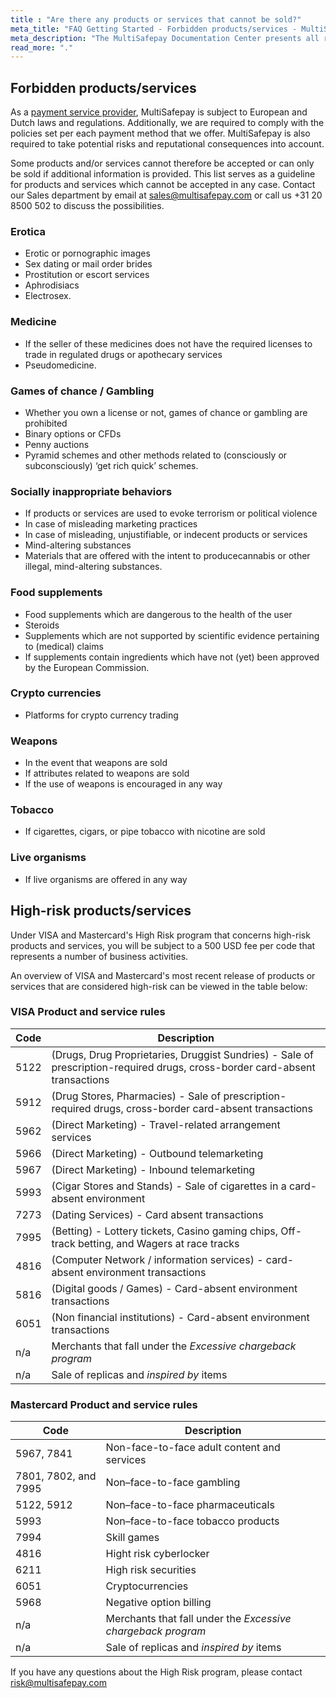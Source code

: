 ```yaml
---
title : "Are there any products or services that cannot be sold?"
meta_title: "FAQ Getting Started - Forbidden products/services - MultiSafepay Docs"
meta_description: "The MultiSafepay Documentation Center presents all relevant information about our Plugins and API. You can also find support pages for payment methods, tools and general questions as well as the contact details of our Support and Integration Teams."
read_more: "."
---
```


## Forbidden products/services

As a [payment service provider](/faq/general/glossary/#payment-service-provider-psp), MultiSafepay is subject to European and Dutch laws and regulations. Additionally, we are required to comply with the policies set per each payment method that we offer. MultiSafepay is also required to take potential risks and reputational consequences into account.

Some products and/or services cannot therefore be accepted or can only be sold if additional information is provided. This list serves as a guideline for products and services which cannot be accepted in any case. Contact our Sales department by email at <sales@multisafepay.com> or call us +31 20 8500 502 to discuss the possibilities.

### Erotica
* Erotic or pornographic images
* Sex dating or mail order brides
* Prostitution or escort services
* Aphrodisiacs
* Electrosex.

### Medicine
* If the seller of these medicines does not have the required licenses to trade in regulated drugs or apothecary services
* Pseudomedicine.

### Games of chance / Gambling
* Whether you own a license or not, games of chance or gambling are prohibited
* Binary options or CFDs
* Penny auctions
* Pyramid schemes and other methods related to (consciously or subconsciously) ‘get rich quick’ schemes.

### Socially inappropriate behaviors
* If products or services are used to evoke terrorism or political violence
* In case of misleading marketing practices
* In case of misleading, unjustifiable, or indecent products or services
* Mind-altering substances
* Materials that are offered with the intent to producecannabis or other illegal, mind-altering substances.

### Food supplements
* Food supplements which are dangerous to the health of the user
* Steroids
* Supplements which are not supported by scientific evidence pertaining to (medical) claims
* If supplements contain ingredients which have not (yet) been approved by the European Commission.

### Crypto currencies
* Platforms for crypto currency trading

### Weapons
* In the event that weapons are sold
* If attributes related to weapons are sold
* If the use of weapons is encouraged in any way

### Tobacco
* If cigarettes, cigars, or pipe tobacco with nicotine are sold

### Live organisms
* If live organisms are offered in any way

## High-risk products/services

Under VISA and Mastercard's High Risk program that concerns high-risk products and services, you will be subject to a 500 USD fee per code that represents a number of business activities.

An overview of VISA and Mastercard's most recent release of products or services that are considered high-risk can be viewed in the table below:

### VISA Product and service rules

| Code    | Description              |
| --------- | ------------------------ |
| 5122 | (Drugs, Drug Proprietaries, Druggist Sundries) - Sale of prescription-required drugs, cross-border card-absent transactions |
| 5912  | (Drug Stores, Pharmacies) - Sale of prescription-required drugs, cross-border card-absent transactions |
| 5962 | (Direct Marketing) - Travel-related arrangement services |
| 5966  |  (Direct Marketing) - Outbound telemarketing |
| 5967  | (Direct Marketing) - Inbound telemarketing |
| 5993 | (Cigar Stores and Stands) - Sale of cigarettes in a card-absent environment |
| 7273  | (Dating Services) - Card absent transactions |
| 7995 | (Betting) - Lottery tickets, Casino gaming chips, Off-track betting, and Wagers at race tracks |
| 4816 | (Computer Network / information services) - card-absent environment transactions |
| 5816 | (Digital goods / Games) - Card-absent environment transactions |
| 6051  | (Non financial institutions) - Card-absent environment transactions |
| n/a | Merchants that fall under the _Excessive chargeback program_ |
| n/a | Sale of replicas and _inspired by_ items |

### Mastercard Product and service rules

| Code    | Description              |
| --------- | ------------------------ |
| 5967, 7841 | Non-face-to-face adult content and services |
| 7801, 7802, and 7995  | Non–face-to-face gambling |
| 5122, 5912 | Non–face-to-face pharmaceuticals |
| 5993  |  Non–face-to-face tobacco products|
| 7994  | Skill games  |
| 4816 | Hight risk cyberlocker |
| 6211 | High risk securities |
| 6051 | Cryptocurrencies |
| 5968 | Negative option billing  |
| n/a | Merchants that fall under the _Excessive chargeback program_ |
| n/a | Sale of replicas and _inspired by_ items |

If you have any questions about the High Risk program, please contact <risk@multisafepay.com>